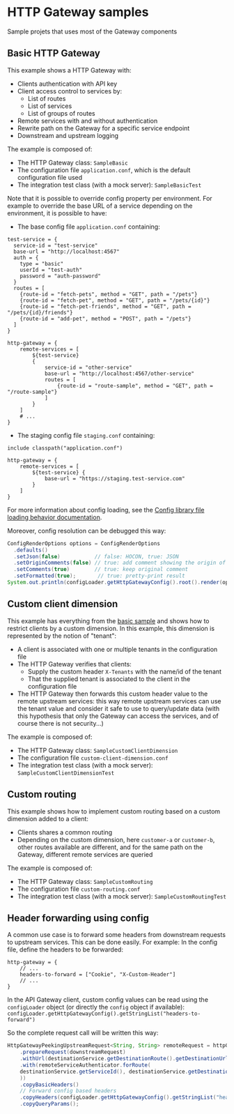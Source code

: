 HTTP Gateway samples
====================

Sample projets that uses most of the Gateway components

Basic HTTP Gateway
------------------
This example shows a HTTP Gateway with:
- Clients authentication with API key
- Client access control to services by:
  - List of routes
  - List of services
  - List of groups of routes
- Remote services with and without authentication
- Rewrite path on the Gateway for a specific service endpoint
- Downstream and upstream logging

The example is composed of:
- The HTTP Gateway class: `SampleBasic`
- The configuration file `application.conf`, which is the default configuration file used
- The integration test class (with a mock server): `SampleBasicTest`

Note that it is possible to override config property per environment. For example to override the base URL of a service depending on the environment, it is possible to have:
- The base config file `application.conf` containing:
```hocon
test-service = {
  service-id = "test-service"
  base-url = "http://localhost:4567"
  auth = {
    type = "basic"
    userId = "test-auth"
    password = "auth-password"
  }
  routes = [
    {route-id = "fetch-pets", method = "GET", path = "/pets"}
    {route-id = "fetch-pet", method = "GET", path = "/pets/{id}"}
    {route-id = "fetch-pet-friends", method = "GET", path = "/pets/{id}/friends"}
    {route-id = "add-pet", method = "POST", path = "/pets"}
  ]
}

http-gateway = {
    remote-services = [
        ${test-service}
        {
            service-id = "other-service"
            base-url = "http://localhost:4567/other-service"
            routes = [
                {route-id = "route-sample", method = "GET", path = "/route-sample"}
            ]
        }
    ]
    # ...
}
```
- The staging config file `staging.conf` containing:
```hocon
include classpath("application.conf")

http-gateway = {
    remote-services = [
        ${test-service} {
            base-url = "https://staging.test-service.com"
        }
    ]
}
```

For more information about config loading, see the [Config library file loading behavior documentation](https://github.com/lightbend/config#standard-behavior).

Moreover, config resolution can be debugged this way:
```java
ConfigRenderOptions options = ConfigRenderOptions
  .defaults()
  .setJson(false)           // false: HOCON, true: JSON
  .setOriginComments(false) // true: add comment showing the origin of a value
  .setComments(true)        // true: keep original comment
  .setFormatted(true);       // true: pretty-print result
System.out.println(configLoader.getHttpGatewayConfig().root().render(options));
```

Custom client dimension
-----------------------
This example has everything from the [basic sample](#basic-http-gateway) and shows how to restrict clients by a custom dimension.
In this example, this dimension is represented by the notion of "tenant":
- A client is associated with one or multiple tenants in the configuration file
- The HTTP Gateway verifies that clients:
  - Supply the custom header `X-Tenants` with the name/id of the tenant
  - That the supplied tenant is associated to the client in the configuration file
- The HTTP Gateway then forwards this custom header value to the remote upstream services: this way remote upstream services can use the tenant value and consider it safe to use to query/update data (with this hypothesis that only the Gateway can access the services, and of course there is not security...) 

The example is composed of:
- The HTTP Gateway class: `SampleCustomClientDimension`
- The configuration file `custom-client-dimension.conf`
- The integration test class (with a mock server): `SampleCustomClientDimensionTest`

Custom routing
--------------
This example shows how to implement custom routing based on a custom dimension added to a client:
- Clients shares a common routing
- Depending on the custom dimension, here `customer-a` or `customer-b`, other routes available are different, and for the same path on the Gateway, different remote services are queried

The example is composed of:
- The HTTP Gateway class: `SampleCustomRouting`
- The configuration file `custom-routing.conf`
- The integration test class (with a mock server): `SampleCustomRoutingTest`

Header forwarding using config
------------------------------
A common use case is to forward some headers from downstream requests to upstream services.
This can be done easily. For example:
In the config file, define the headers to be forwarded:
```hocon
http-gateway = {
    // ...
    headers-to-forward = ["Cookie", "X-Custom-Header"]
    // ...
}
```

In the API Gateway client, custom config values can be read using the `configLoader` object (or directly the `config` object if available): `configLoader.getHttpGatewayConfig().getStringList("headers-to-forward")`

So the complete request call will be written this way:
```java
HttpGatewayPeekingUpstreamRequest<String, String> remoteRequest = httpGatewayUpstreamClient
    .prepareRequest(downstreamRequest)
    .withUrl(destinationService.getDestinationRoute().getDestinationUrl())
    .with(remoteServiceAuthenticator.forRoute(
    destinationService.getServiceId(), destinationService.getDestinationRoute().getRouteId()
    ))
    .copyBasicHeaders()
    // Forward config based headers
    .copyHeaders(configLoader.getHttpGatewayConfig().getStringList("headers-to-forward").toArray(String[]::new))
    .copyQueryParams();
```
